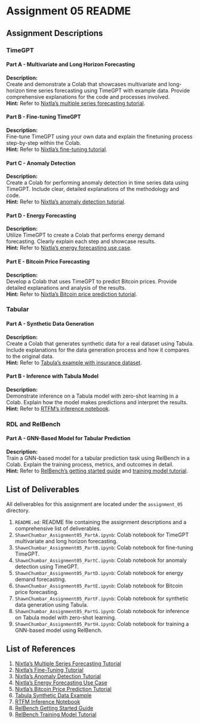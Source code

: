 # Assignment 05 README

## Assignment Descriptions

### TimeGPT

#### Part A - Multivariate and Long Horizon Forecasting

**Description:**  
Create and demonstrate a Colab that showcases multivariate and long-horizon time series forecasting using TimeGPT with example data. Provide comprehensive explanations for the code and processes involved.  
**Hint:** Refer to [Nixtla’s multiple series forecasting tutorial](https://docs.nixtla.io/docs/tutorials-multiple_series_forecasting).

#### Part B - Fine-tuning TimeGPT

**Description:**  
Fine-tune TimeGPT using your own data and explain the finetuning process step-by-step within the Colab.  
**Hint:** Refer to [Nixtla’s fine-tuning tutorial](https://docs.nixtla.io/docs/tutorials-fine_tuning).

#### Part C - Anomaly Detection

**Description:**  
Create a Colab for performing anomaly detection in time series data using TimeGPT. Include clear, detailed explanations of the methodology and code.  
**Hint:** Refer to [Nixtla’s anomaly detection tutorial](https://docs.nixtla.io/docs/tutorials-anomaly_detection).

#### Part D - Energy Forecasting

**Description:**  
Utilize TimeGPT to create a Colab that performs energy demand forecasting. Clearly explain each step and showcase results.  
**Hint:** Refer to [Nixtla’s energy forecasting use case](https://docs.nixtla.io/docs/use-cases-forecasting_energy_demand).

#### Part E - Bitcoin Price Forecasting

**Description:**  
Develop a Colab that uses TimeGPT to predict Bitcoin prices. Provide detailed explanations and analysis of the results.  
**Hint:** Refer to [Nixtla’s Bitcoin price prediction tutorial](https://docs.nixtla.io/docs/use-cases-bitcoin_price_prediction).

### Tabular

#### Part A - Synthetic Data Generation

**Description:**  
Create a Colab that generates synthetic data for a real dataset using Tabula. Include explanations for the data generation process and how it compares to the original data.  
**Hint:** Refer to [Tabula’s example with insurance dataset](https://github.com/zhao-zilong/Tabula/blob/main/Tabula_on_insurance_dataset.ipynb).

#### Part B - Inference with Tabula Model

**Description:**  
Demonstrate inference on a Tabula model with zero-shot learning in a Colab. Explain how the model makes predictions and interpret the results.  
**Hint:** Refer to [RTFM’s inference notebook](https://github.com/mlfoundations/rtfm/blob/main/notebooks/inference.ipynb).

### RDL and RelBench

#### Part A - GNN-Based Model for Tabular Prediction

**Description:**  
Train a GNN-based model for a tabular prediction task using RelBench in a Colab. Explain the training process, metrics, and outcomes in detail.  
**Hint:** Refer to [RelBench’s getting started guide](https://relbench.stanford.edu/start/) and [training model tutorial](https://colab.research.google.com/github/snap-stanford/relbench/blob/main/tutorials/train_model.ipynb).

## List of Deliverables

All deliverables for this assignment are located under the `assignment_05` directory.

1. `README.md`: README file containing the assignment descriptions and a comprehensive list of deliverables.
2. `ShawnChumbar_Assignment05_PartA.ipynb`: Colab notebook for TimeGPT multivariate and long horizon forecasting.
3. `ShawnChumbar_Assignment05_PartB.ipynb`: Colab notebook for fine-tuning TimeGPT.
4. `ShawnChumbar_Assignment05_PartC.ipynb`: Colab notebook for anomaly detection using TimeGPT.
5. `ShawnChumbar_Assignment05_PartD.ipynb`: Colab notebook for energy demand forecasting.
6. `ShawnChumbar_Assignment05_PartE.ipynb`: Colab notebook for Bitcoin price forecasting.
7. `ShawnChumbar_Assignment05_PartF.ipynb`: Colab notebook for synthetic data generation using Tabula.
8. `ShawnChumbar_Assignment05_PartG.ipynb`: Colab notebook for inference on Tabula model with zero-shot learning.
9. `ShawnChumbar_Assignment05_PartH.ipynb`: Colab notebook for training a GNN-based model using RelBench.

## List of References

1. [Nixtla’s Multiple Series Forecasting Tutorial](https://docs.nixtla.io/docs/tutorials-multiple_series_forecasting)
2. [Nixtla’s Fine-Tuning Tutorial](https://docs.nixtla.io/docs/tutorials-fine_tuning)
3. [Nixtla’s Anomaly Detection Tutorial](https://docs.nixtla.io/docs/tutorials-anomaly_detection)
4. [Nixtla’s Energy Forecasting Use Case](https://docs.nixtla.io/docs/use-cases-forecasting_energy_demand)
5. [Nixtla’s Bitcoin Price Prediction Tutorial](https://docs.nixtla.io/docs/use-cases-bitcoin_price_prediction)
6. [Tabula Synthetic Data Example](https://github.com/zhao-zilong/Tabula/blob/main/Tabula_on_insurance_dataset.ipynb)
7. [RTFM Inference Notebook](https://github.com/mlfoundations/rtfm/blob/main/notebooks/inference.ipynb)
8. [RelBench Getting Started Guide](https://relbench.stanford.edu/start/)
9. [RelBench Training Model Tutorial](https://colab.research.google.com/github/snap-stanford/relbench/blob/main/tutorials/train_model.ipynb)
